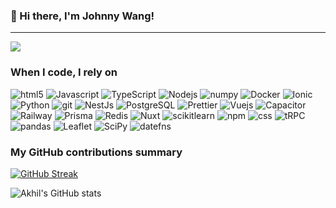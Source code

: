 ### 👋 Hi there, I'm Johnny Wang!

---

![](https://komarev.com/ghpvc/?username=JohnnyQrrr&color=fb4362)

<h3>When I code, I rely on</h3>
<p>
  <img alt="html5" src="https://img.shields.io/badge/-HTML5-E34F26?style=flat-square&logo=html5&logoColor=white" />
  <img alt="Javascript" src="https://img.shields.io/badge/-javascript-f7df1c?style=flat-square&logo=javascript&logoColor=black" />
  <img alt="TypeScript" src="https://img.shields.io/badge/-TypeScript-007ACC?style=flat-square&logo=typescript&logoColor=white" />
  <img alt="Nodejs" src="https://img.shields.io/badge/-Nodejs-43853d?style=flat-square&logo=Node.js&logoColor=white" />
  <img alt="numpy" src="https://img.shields.io/badge/-Numpy-012343?style=flat-square&logo=Numpy&logoColor=white" />
  <img alt="Docker" src="https://img.shields.io/badge/-Docker-46a2f1?style=flat-square&logo=docker&logoColor=white" />
  <img alt="Ionic" src="https://img.shields.io/badge/-Ionic-2088FF?style=flat-square&logo=Ionic&logoColor=white" />
  <img alt="Python" src="https://img.shields.io/badge/-Python-1a73e8?style=flat-square&logo=Python&logoColor=white" />
  <img alt="git" src="https://img.shields.io/badge/-Git-F05032?style=flat-square&logo=git&logoColor=white" />
  <img alt="NestJs" src="https://img.shields.io/badge/-NestJs-ea2845?style=flat-square&logo=nestjs&logoColor=white" />
  <img alt="PostgreSQL" src="https://img.shields.io/badge/-PostgreSQL-4169e1?style=flat-square&logo=postgresql&logoColor=white" />
  <img alt="Prettier" src="https://img.shields.io/badge/-Prettier-F7B93E?style=flat-square&logo=prettier&logoColor=white" />
  <img alt="Vuejs" src="https://img.shields.io/badge/-Vue.js-13aa52?style=flat-square&logo=Vue.js&logoColor=white" />
  <img alt="Capacitor" src="https://img.shields.io/badge/-Capacitor-119eff?style=flat-square&logo=Capacitor&logoColor=white" />
  <img alt="Railway" src="https://img.shields.io/badge/-Railway-6c2eab?style=flat-square&logo=Railway&logoColor=white" />
  <img alt="Prisma" src="https://img.shields.io/badge/-Prisma-2d3748?style=flat-square&logo=Prisma&logoColor=white" />
  <img alt="Redis" src="https://img.shields.io/badge/-Redis-ff4438?style=flat-square&logo=Redis&logoColor=white" />
  <img alt="Nuxt" src="https://img.shields.io/badge/-Nuxt-00dc82?style=flat-square&logo=Nuxt&logoColor=white" />
  <img alt="scikitlearn" src="https://img.shields.io/badge/-scikit_learn-f7931e?style=flat-square&logo=scikitlearn&logoColor=white" />
  <img alt="npm" src="https://img.shields.io/badge/-NPM-CB3837?style=flat-square&logo=npm&logoColor=white" />
  <img alt="css" src="https://img.shields.io/badge/-Css-663399?style=flat-square&logo=css&logoColor=white" />
  <img alt="tRPC" src="https://img.shields.io/badge/-tRPC-2596be?style=flat-square&logo=tRPC&logoColor=white" />
  <img alt="pandas" src="https://img.shields.io/badge/-Pandas-150458?style=flat-square&logo=Pandas&logoColor=white" />
  <img alt="Leaflet" src="https://img.shields.io/badge/-Leaflet-199900?style=flat-square&logo=Leaflet&logoColor=white" />
  <img alt="SciPy" src="https://img.shields.io/badge/-SciPy-8CAAE6?style=flat-square&logo=SciPy&logoColor=white" />
  <img alt="datefns" src="https://img.shields.io/badge/-datefns-770C56?style=flat-square&logo=datefns&logoColor=white" />
</p>

<h3>My GitHub contributions summary</h3>

[![GitHub Streak](https://github-readme-streak-stats.herokuapp.com?user=JohnnyQrrr&theme=dark&ring=fb4362&file=fb4362&currStreakNum=fb4362&currStreakLabel=fb4362&hide_border=true)](https://git.io/streak-stats)

![Akhil's GitHub stats](https://github-readme-stats.vercel.app/api?username=JohnnyQrrr&hide_border=true&show_icons=true&bg_color=151515&title_color=fb4362&icon_color=fb4362&text_bold=false&text_color=9e9e9e)

<!--
**JohnnyQrrr/JohnnyQrrr** is a ✨ _special_ ✨ repository because its `README.md` (this file) appears on your GitHub profile.

Here are some ideas to get you started:

- 🔭 I’m currently working on ...
- 🌱 I’m currently learning ...
- 👯 I’m looking to collaborate on ...
- 🤔 I’m looking for help with ...
- 💬 Ask me about ...
- 📫 How to reach me: ...
- 😄 Pronouns: ...
- ⚡ Fun fact: ...
-->
